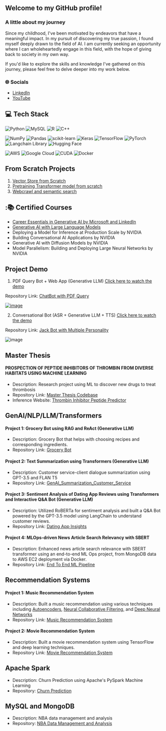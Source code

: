 ## Welcome to my GitHub profile!

### A little about my journey

Since my childhood, I've been motivated by endeavors that have a meaningful impact. In my pursuit of discovering my true passion, I found myself deeply drawn to the field of AI. I am currently seeking an opportunity where I can wholeheartedly engage in this field, with the hope of giving back to society in my own way.

 If you'd like to explore the skills and knowledge I've gathered on this journey, please feel free to delve deeper into my work below.

 ### 🌐 Socials
- [LinkedIn](https://www.linkedin.com/in/nivedhabkr/)
- [YouTube](https://www.youtube.com/watch?v=28OVQGNCBgo&ab_channel=NivedhaBalakrishnan)


## 💻 Tech Stack
![Python](https://img.shields.io/badge/python-3670A0?style=for-the-badge&logo=python&logoColor=ffdd54) ![MySQL](https://img.shields.io/badge/mysql-%2300f.svg?style=for-the-badge&logo=mysql&logoColor=white) ![R](https://img.shields.io/badge/R-Programming-green) ![C++](https://img.shields.io/badge/c++-%2300599C.svg?style=for-the-badge&logo=c%2B%2B&logoColor=white) 

![NumPy](https://img.shields.io/badge/numpy-%23013243.svg?style=for-the-badge&logo=numpy&logoColor=white) ![Pandas](https://img.shields.io/badge/pandas-%23150458.svg?style=for-the-badge&logo=pandas&logoColor=white) ![scikit-learn](https://img.shields.io/badge/scikit--learn-%23F7931E.svg?style=for-the-badge&logo=scikit-learn&logoColor=white) ![Keras](https://img.shields.io/badge/Keras-%23D00000.svg?style=for-the-badge&logo=Keras&logoColor=white) ![TensorFlow](https://img.shields.io/badge/TensorFlow-%23FF6F00.svg?style=for-the-badge&logo=TensorFlow&logoColor=white) ![PyTorch](https://img.shields.io/badge/PyTorch-%23EE4C2C.svg?style=for-the-badge&logo=PyTorch&logoColor=white) ![Langchain Library](https://img.shields.io/badge/Langchain%20Library-Python-blue) ![Hugging Face](https://img.shields.io/badge/Hugging%20Face-Transformers-orange)

![AWS](https://img.shields.io/badge/AWS-%23FF9900.svg?style=for-the-badge&logo=amazon-aws&logoColor=white) ![Google Cloud](https://img.shields.io/badge/GoogleCloud-%234285F4.svg?style=for-the-badge&logo=google-cloud&logoColor=white) ![CUDA](https://img.shields.io/badge/CUDA-11.2-76B900.svg)	![Docker](https://img.shields.io/badge/Docker-2496ED?style=for-the-badge&logo=Docker&logoColor=white)

## From Scratch Projects
1. [Vector Store from Scratch](https://github.com/NivedhaBalakrishnan/Vector_Store_from_Scratch)
2. [Pretraining Transformer model from scratch](https://github.com/NivedhaBalakrishnan/Transformer_from_Scratch)
3. [Webcrawl and semantic search](https://github.com/NivedhaBalakrishnan/Web-Crawler)

## :📚 Certified Courses
- [Career Essentials in Generative AI by Microsoft and LinkedIn](https://www.linkedin.com/learning/certificates/24a430fd692249bb627b8846fc73c72e921f5b5057a3c254e33bd7a56c19e085)
- [Generative AI with Large Language Models](https://www.coursera.org/account/accomplishments/verify/NTA5KZMP8DFJ?utm_source=link&utm_medium=certificate&utm_content=cert_image&utm_campaign=sharing_cta&utm_product=course)
- Deploying a Model for Inference at Production Scale by NVIDIA
- Building Conversational AI Applications by NVIDIA
- Generative AI with Diffusion Models by NVIDIA
- Model Parallelism: Building and Deploying Large Neural Networks by NVIDIA

## Project Demo 

1. PDF Query Bot + Web App (Generative LLM) [Click here to watch the demo](https://youtu.be/v2zfz-iGc80?si=PGO8MeghXWcymcfV/)


Repository Link: [ChatBot with PDF Query](https://github.com/NivedhaBalakrishnan/PdfBot_WebApp/tree/main)

[![image](https://github.com/NivedhaBalakrishnan/PdfBot_WebApp/assets/50318272/7eef19f8-c6e3-4e3e-b2b7-999bd5225119)](https://youtu.be/v2zfz-iGc80?si=PGO8MeghXWcymcfV)


2. Conversational Bot (ASR + Generative LLM + TTS) [Click here to watch the demo](https://www.youtube.com/watch?v=28OVQGNCBgo&ab_channel=NivedhaBalakrishnan)

Repository Link: [Jack Bot with Multiple Personality](https://github.com/NivedhaBalakrishnan/Quaker-Jack)
   
![image](https://github.com/NivedhaBalakrishnan/NivedhaBalakrishnan/assets/50318272/9bfe9e7c-ffc9-4807-96ed-911193289e1b)



## Master Thesis
#### PROSPECTION OF PEPTIDE INHIBITORS OF THROMBIN FROM DIVERSE HABITATS USING MACHINE LEARNING
- Description: Research project using ML to discover new drugs to treat thrombosis
- Repository Link: [Master Thesis Codebase](https://github.com/NivedhaBalakrishnan/Antithrombin_Peptide_ML)
- Inference Website: [Thrombin Inhibitor Peptide Predictor](https://thrombin-inhibitor-peptide-predictor.info/)

## GenAI/NLP/LLM/Transformers

#### Project 1: Grocery Bot using RAG and ReAct (Generative LLM)
- Description: Grocery Bot that helps with choosing recipes and corresponding ingredients.
- Repository Link: [Grocery Bot](https://github.com/NivedhaBalakrishnan/GenAI-Studio-VertexAI)

#### Project 2: Text Summarization using Transformers (Generative LLM)
- Description: Customer service-client dialogue summarization using GPT-3.5 and FLAN T5 
- Repository Link: [GenAI_Summarization_Customer_Service](https://github.com/NivedhaBalakrishnan/GenAI_Summarization_Customer_Service/tree/main)

#### Project 3: Sentiment Analysis of Dating App Reviews using Transformers and Interactive Q&A Bot (Generative LLM)
- Description: Utilized RoBERTa for sentiment analysis and built a Q&A Bot powered by the GPT-3.5 model using LangChain to understand customer reviews.
- Repository Link: [Dating App Insights](https://github.com/NivedhaBalakrishnan/Transformers-DatingApp-Insights)

#### Project 4: MLOps-driven News Article Search Relevancy with SBERT 
- Description: Enhanced news article search relevance with SBERT transformer using an end-to-end ML Ops project, from MongoDB data to AWS EC2 deployment via Docker.
- Repository Link: [End To End ML Pipeline](https://github.com/NivedhaBalakrishnan/End_to_End_ML_Pipeline/tree/main)

## Recommendation Systems

#### Project 1: Music Recommendation System
- Description: Built a music recommendation using various techniques including <u>Autoencoders</u>, <u>Neural Collaborative Filtering</u>, and <u>Deep Neural Networks</u>
- Repository Link: [Music Recommendation System](https://github.com/NivedhaBalakrishnan/Recommendation_Systems/tree/main/Music%20Recommendation)

#### Project 2: Movie Recommendation System
- Description: Built a movie recommendation system using TensorFlow and deep learning techniques.
- Repository Link: [Movie Recommendation System](https://github.com/NivedhaBalakrishnan/Recommendation_Systems/tree/main/Movie%20Recommendation)

## Apache Spark
- Description: Churn Prediction using Apache's PySpark Machine Learning
- Repository: [Churn Prediction](https://github.com/NivedhaBalakrishnan/Apache-Spark/tree/main)

## MySQL and MongoDB
- Description: NBA data management and analysis
- Repository: [NBA Data Management and Analysis](https://github.com/NivedhaBalakrishnan/Data-Analytics-Protfolio/tree/main/NBA%20Basketball%20Data%20Analytics)
